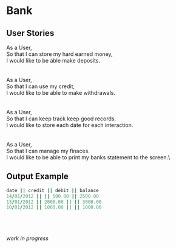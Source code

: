 # Bank

## User Stories

As a User,\
So that I can store my hard earned money,\
I would like to be able make deposits.\
\
\
As a User,\
So that I can use my credit,\
I would like to be able to make withdrawals.\
\
\
As a User,\
So that I can keep track keep good records.\
I would like to store each date for each interaction.\
\
\
As a User,\
So that I can manage my finaces.\
I would like to be able to print my banks statement to the screen.\

## Output Example

``` ruby
date || credit || debit || balance
14/01/2012 || || 500.00 || 2500.00
13/01/2012 || 2000.00 || || 3000.00
10/01/2012 || 1000.00 || || 1000.00
```

\
\
\
*work in progress*
